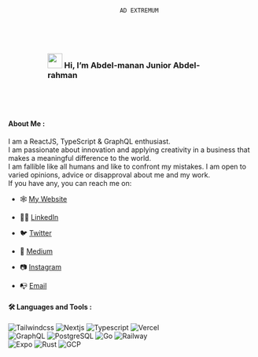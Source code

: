 <div id="header" align="center">
   <div id="badges">
      
        AD EXTREMUM
      
  </div>
</div>
  <h3 align="left" style="margin:5rem;"> 
   <img src="https://media.giphy.com/media/hvRJCLFzcasrR4ia7z/giphy.gif" width="30"/> 
   Hi, I’m Abdel-manan Junior Abdel-rahman 
 </h3>

#### About Me :
I am a ReactJS, TypeScript & GraphQL enthusiast. <br/>
I am passionate about innovation and applying creativity in a business that makes a meaningful difference to the world. <br/>
I am fallible like all humans and like to confront my mistakes. I am open to varied opinions, advice or disapproval about me and my work. <br/>
If you have any, you can reach me on:

- 🕸️ [My Website](https://manans-site.vercel.app)

- 🧑‍💼 [LinkedIn](https://www.linkedin.com/in/abdelmanan-abdelrahman-9636551a4/)

- 🐦 [Twitter](https://twitter.com/AbdelmananAbde2)

- 📰 [Medium](https://medium.com/@amanann)

- 📷 [Instagram](http://instagram.com/amanan.jay)
 
- 📭 <a href='mailto:me@themanan.me'>Email</a>



#### :hammer_and_wrench: Languages and Tools :
<div width="100%">
   <img src="https://img.shields.io/badge/Tailwind_CSS-38B2AC?style=for-the-badge&logo=tailwind-css&logoColor=white" alt="Tailwindcss"/>
   <img src="https://img.shields.io/badge/Nextjs-000000?style=for-the-badge&logo=next.js&logoColor=white" alt="Nextjs"/>
   <img src="https://img.shields.io/badge/TypeScript-007ACC?style=for-the-badge&logo=typescript&logoColor=white" alt="Typescript"/>
   <img src="https://img.shields.io/badge/Vercel-000000?style=for-the-badge&logo=vercel&logoColor=white" alt="Vercel"/>
   <br/>
   <img src="https://img.shields.io/badge/Graphql-e006e0?style=for-the-badge&logo=graphql&logoColor=white" alt="GraphQL"/>
   <img src="https://img.shields.io/badge/PostgreSQL-316192?style=for-the-badge&logo=postgresql&logoColor=white" title="PostgreSQL"  alt="PostgreSQL" />
   <img src="https://img.shields.io/badge/Go-00ADD8?style=for-the-badge&logo=go&logoColor=white" alt="Go"/>
   <img src="https://img.shields.io/badge/railway-333333?style=for-the-badge&logo=railway&logoColor=white" alt="Railway"/>
   <br/>
   <img src="https://img.shields.io/badge/Expo-1B1F23?style=for-the-badge&logo=expo&logoColor=white" alt="Expo"/>
   <img src="https://img.shields.io/badge/Rust-b65006?style=for-the-badge&logo=rust&logoColor=white" alt="Rust"/>
   <img src="https://img.shields.io/badge/GCP-fff000?style=for-the-badge&logo=google%20cloud&color=fedcba" alt="GCP" />
   
<!--   <img src="https://github.com/devicons/devicon/blob/master/icons/matlab/matlab-original.svg" title="Matlab" alt="Matlab" width="40" height="40"/>&nbsp; -->
 
</div>
</div>&nbsp;
  
</div>
